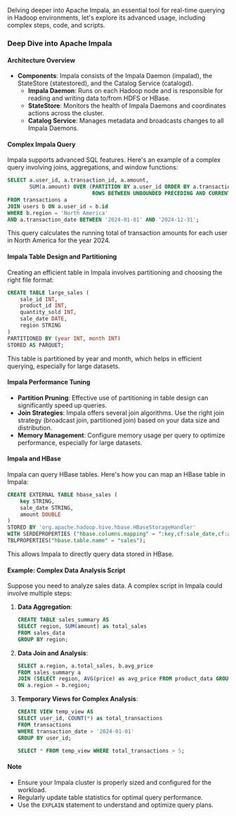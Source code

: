 Delving deeper into Apache Impala, an essential tool for real-time querying in Hadoop environments, let's explore its advanced usage, including complex steps, code, and scripts.

### Deep Dive into Apache Impala

#### Architecture Overview
- **Components**: Impala consists of the Impala Daemon (impalad), the StateStore (statestored), and the Catalog Service (catalogd).
  - **Impala Daemon**: Runs on each Hadoop node and is responsible for reading and writing data to/from HDFS or HBase.
  - **StateStore**: Monitors the health of Impala Daemons and coordinates actions across the cluster.
  - **Catalog Service**: Manages metadata and broadcasts changes to all Impala Daemons.

#### Complex Impala Query
Impala supports advanced SQL features. Here's an example of a complex query involving joins, aggregations, and window functions:

```sql
SELECT a.user_id, a.transaction_id, a.amount,
       SUM(a.amount) OVER (PARTITION BY a.user_id ORDER BY a.transaction_date 
                           ROWS BETWEEN UNBOUNDED PRECEDING AND CURRENT ROW) AS running_total
FROM transactions a
JOIN users b ON a.user_id = b.id
WHERE b.region = 'North America'
AND a.transaction_date BETWEEN '2024-01-01' AND '2024-12-31';
```

This query calculates the running total of transaction amounts for each user in North America for the year 2024.

#### Impala Table Design and Partitioning
Creating an efficient table in Impala involves partitioning and choosing the right file format:

```sql
CREATE TABLE large_sales (
    sale_id INT,
    product_id INT,
    quantity_sold INT,
    sale_date DATE,
    region STRING
)
PARTITIONED BY (year INT, month INT)
STORED AS PARQUET;
```

This table is partitioned by year and month, which helps in efficient querying, especially for large datasets.

#### Impala Performance Tuning
- **Partition Pruning**: Effective use of partitioning in table design can significantly speed up queries.
- **Join Strategies**: Impala offers several join algorithms. Use the right join strategy (broadcast join, partitioned join) based on your data size and distribution.
- **Memory Management**: Configure memory usage per query to optimize performance, especially for large datasets.

#### Impala and HBase
Impala can query HBase tables. Here's how you can map an HBase table in Impala:

```sql
CREATE EXTERNAL TABLE hbase_sales (
    key STRING,
    sale_date STRING,
    amount DOUBLE
)
STORED BY 'org.apache.hadoop.hive.hbase.HBaseStorageHandler'
WITH SERDEPROPERTIES ("hbase.columns.mapping" = ":key,cf:sale_date,cf:amount")
TBLPROPERTIES("hbase.table.name" = "sales");
```

This allows Impala to directly query data stored in HBase.

#### Example: Complex Data Analysis Script
Suppose you need to analyze sales data. A complex script in Impala could involve multiple steps:

1. **Data Aggregation**:
   ```sql
   CREATE TABLE sales_summary AS
   SELECT region, SUM(amount) as total_sales
   FROM sales_data
   GROUP BY region;
   ```

2. **Data Join and Analysis**:
   ```sql
   SELECT a.region, a.total_sales, b.avg_price
   FROM sales_summary a
   JOIN (SELECT region, AVG(price) as avg_price FROM product_data GROUP BY region) b
   ON a.region = b.region;
   ```

3. **Temporary Views for Complex Analysis**:
   ```sql
   CREATE VIEW temp_view AS
   SELECT user_id, COUNT(*) as total_transactions
   FROM transactions
   WHERE transaction_date > '2024-01-01'
   GROUP BY user_id;

   SELECT * FROM temp_view WHERE total_transactions > 5;
   ```

#### Note
- Ensure your Impala cluster is properly sized and configured for the workload.
- Regularly update table statistics for optimal query performance.
- Use the `EXPLAIN` statement to understand and optimize query plans.
